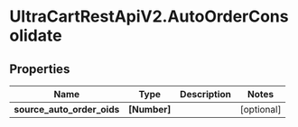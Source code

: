 # UltraCartRestApiV2.AutoOrderConsolidate

## Properties

Name | Type | Description | Notes
------------ | ------------- | ------------- | -------------
**source_auto_order_oids** | **[Number]** |  | [optional] 


